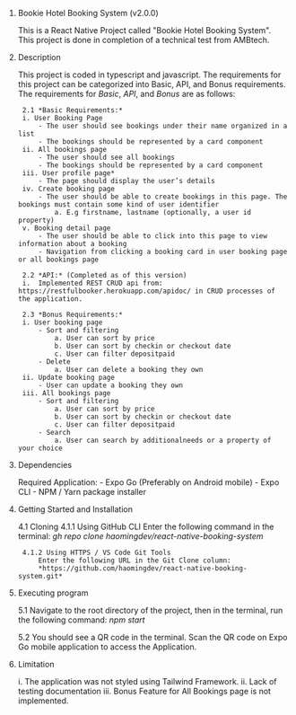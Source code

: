 1. Bookie Hotel Booking System (v2.0.0)

    This is a React Native Project called "Bookie Hotel Booking System". This project is done in completion of a technical test from AMBtech. 

2. Description

    This project is coded in typescript and javascript. 
    The requirements for this project can be categorized into Basic, API, and Bonus requirements.
    The requirements for *Basic*, *API*, and *Bonus* are as follows:

        2.1 *Basic Requirements:* 
        i. User Booking Page
            - The user should see bookings under their name organized in a list
            - The bookings should be represented by a card component
        ii. All bookings page
            - The user should see all bookings
            - The bookings should be represented by a card component
        iii. User profile page*
            - The page should display the user’s details
        iv. Create booking page
            - The user should be able to create bookings in this page. The bookings must contain some kind of user identifier
                a. E.g firstname, lastname (optionally, a user id property)
        v. Booking detail page
            - The user should be able to click into this page to view information about a booking
            - Navigation from clicking a booking card in user booking page or all bookings page

        2.2 *API:* (Completed as of this version)
        i.  Implemented REST CRUD api from: https://restfulbooker.herokuapp.com/apidoc/ in CRUD processes of the application.

        2.3 *Bonus Requirements:* 
        i. User booking page
            - Sort and filtering
                a. User can sort by price
                b. User can sort by checkin or checkout date
                c. User can filter depositpaid
            - Delete
                a. User can delete a booking they own
        ii. Update booking page
            - User can update a booking they own
        iii. All bookings page
            - Sort and filtering
                a. User can sort by price
                b. User can sort by checkin or checkout date
                c. User can filter depositpaid
            - Search
                a. User can search by additionalneeds or a property of your choice

3. Dependencies

    Required Application: 
        - Expo Go (Preferably on Android mobile)
        - Expo CLI
        - NPM / Yarn package installer

4. Getting Started and Installation

    4.1 Cloning
        4.1.1 Using GitHub CLI 
            Enter the following command in the terminal: 
            *gh repo clone haomingdev/react-native-booking-system*

        4.1.2 Using HTTPS / VS Code Git Tools
            Enter the following URL in the Git Clone column: 
            *https://github.com/haomingdev/react-native-booking-system.git*


5. Executing program

    5.1 Navigate to the root directory of the project, then in the terminal, run the following command: 
    *npm start*

    5.2 You should see a QR code in the terminal. Scan the QR code on Expo Go mobile application to access the Application.

6. Limitation

    i. The application was not styled using Tailwind Framework.
    ii. Lack of testing documentation
    iii. Bonus Feature for All Bookings page is not implemented.
    